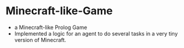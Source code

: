 # Minecraft-like-Game
* a Minecraft-like Prolog Game
* Implemented a logic for an agent to do several tasks in a very tiny version of Minecraft.
